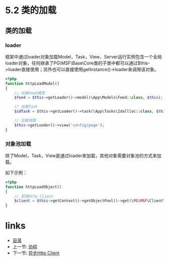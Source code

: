 # 5.2 类的加载

## 类的加载

### loader

框架中通过loader对象加载Model，Task，View，Server运行实例包含一个全局loader对象，任何继承了PG\MSF\Base\Core类的子类中都可以通过$this->loader直接使用；另外也可以直接使用getInstance()->loader来调用该对象。

```php
<?php
function httpLoadModel()
{
    // 加载Feed模型
    $feed = $this->getLoader()->model(\App\Models\Feed::class, $this);

    // 加载Task
    $idTask = $this->getLoader()->task(\App\Tasks\Idallloc::class, $this);

    // 加载视图
    $this->getLoader()->view('config/page');
}
```

### 对象池加载

除了Model，Task，View是通过loader来加载，其他对象需要对象池的方式来加载。

如下示例：

```php
<?php
function httpLoadObject()
{
    // 获取Http Client
    $client = $this->getContext()->getObjectPool()->get(\PG\MSF\Client\Http\Client::class);
}
```

# links
  * [目录](<preface-目录.md>)
  * 上一节: [协程](<05.1-协程.md>)
  * 下一节: [异步Http Client](<05.3-异步Http%20Client.md>)